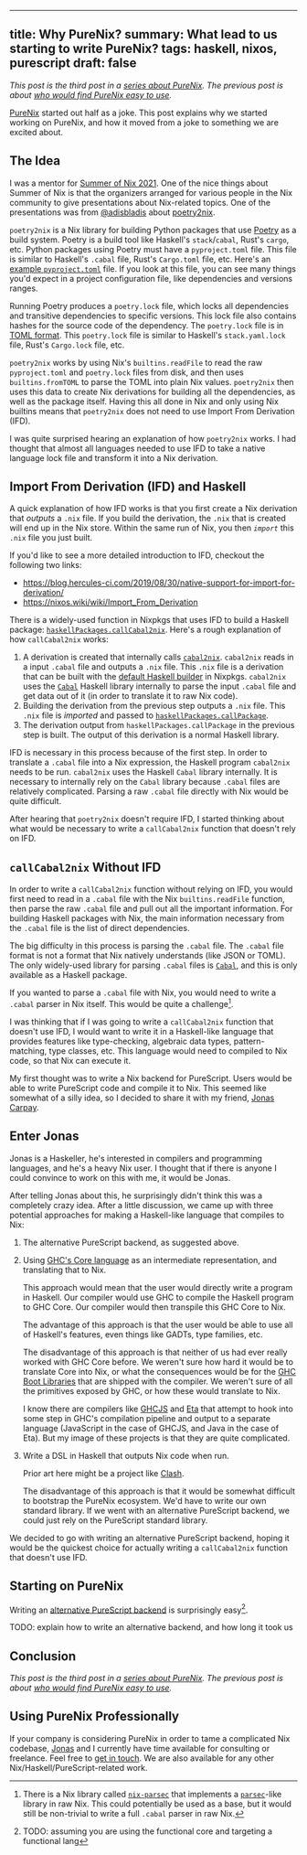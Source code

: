 ------------------------------------------------------
title: Why PureNix?
summary: What lead to us starting to write PureNix?
tags: haskell, nixos, purescript
draft: false
------------------------------------------------------

*This post is the third post in a [series about PureNix](./2022-01-03-purenix).
The previous post is about
[who would find PureNix easy to use](./2022-01-05-who-would-like-purenix).*

[PureNix](https://github.com/purenix-org/purenix) started out half as a joke.
This post explains why we started working on PureNix, and how it moved from a
joke to something we are excited about.

## The Idea

I was a mentor for [Summer of Nix 2021](https://summer.nixos.org/).  One of the
nice things about Summer of Nix is that the organizers arranged for various
people in the Nix community to give presentations about Nix-related topics.
One of the presentations was from [@adisbladis](https://github.com/adisbladis)
about [poetry2nix](https://github.com/nix-community/poetry2nix).

`poetry2nix` is a Nix library for building Python packages that use
[Poetry](https://python-poetry.org/) as a build system.  Poetry is a build tool
like Haskell's `stack`/`cabal`, Rust's `cargo`, etc.  Python packages using
Poetry must have a `pyproject.toml` file.  This file is similar to Haskell's
`.cabal` file, Rust's `Cargo.toml` file, etc.  Here's an
[example `pyproject.toml`](https://github.com/michaeloliverx/python-poetry-docker-example/blob/f7241bf6586e99c6c649eba36ca0efd935ea6316/pyproject.toml)
file. If you look at this file, you can see many things you'd expect in a
project configuration file, like dependencies and versions ranges.

Running Poetry produces a `poetry.lock` file, which locks all dependencies and
transitive dependencies to specific versions.  This lock file also contains
hashes for the source code of the dependency.  The `poetry.lock` file is in
[TOML format](https://en.wikipedia.org/wiki/TOML).  This `poetry.lock` file is
similar to Haskell's `stack.yaml.lock` file, Rust's `Cargo.lock` file, etc.

`poetry2nix` works by using Nix's `builtins.readFile` to read the raw
`pyproject.toml` and `poetry.lock` files from disk, and then uses
`builtins.fromTOML` to parse the TOML into plain Nix values.  `poetry2nix` then
uses this data to create Nix derivations for building all the dependencies, as well
as the package itself.  Having this all done in Nix and only using Nix builtins
means that `poetry2nix` does not need to use Import From Derivation (IFD).

I was quite surprised hearing an explanation of how `poetry2nix` works.  I had
thought that almost all languages needed to use IFD to take a native language
lock file and transform it into a Nix derivation.

## Import From Derivation (IFD) and Haskell

A quick explanation of how IFD works is that you first create a Nix derivation
that _outputs_ a `.nix` file.  If you build the derivation, the `.nix` that is created
will end up in the Nix store.  Within the same run of Nix, you then
_`import`_ this `.nix` file you just built.

If you'd like to see a more detailed introduction to IFD, checkout the following
two links:

- <https://blog.hercules-ci.com/2019/08/30/native-support-for-import-for-derivation/>
- <https://nixos.wiki/wiki/Import_From_Derivation>

There is a widely-used function in Nixpkgs that uses IFD to build a Haskell package:
[`haskellPackages.callCabal2nix`](https://github.com/NixOS/nixpkgs/blob/6a7bafcb0fd068716ca6659e59d197044c41a9a7/pkgs/development/haskell-modules/make-package-set.nix#L220).
Here's a rough explanation of how `callCabal2nix` works:

1.  A derivation is created that internally calls
    [`cabal2nix`](https://github.com/NixOS/cabal2nix).  `cabal2nix` reads in a
    input `.cabal` file and outputs a `.nix` file.  This `.nix` file is a
    derivation that can be built with the
    [default Haskell builder](https://github.com/NixOS/nixpkgs/blob/6a7bafcb0fd068716ca6659e59d197044c41a9a7/pkgs/development/haskell-modules/generic-builder.nix)
    in Nixpkgs.  `cabal2nix` uses the [`Cabal`](https://hackage.haskell.org/package/Cabal)
    Haskell library internally to parse the input `.cabal` file and get data
    out of it (in order to translate it to raw Nix code).
2.  Building the derivation from the previous step outputs a `.nix` file.
    This `.nix` file is _imported_ and passed to
    [`haskellPackages.callPackage`](https://github.com/NixOS/nixpkgs/blob/6a7bafcb0fd068716ca6659e59d197044c41a9a7/pkgs/development/haskell-modules/make-package-set.nix#L118).
3.  The derivation output from `haskellPackages.callPackage` in the previous
    step is built.  The output of this derivation is a normal Haskell library.

IFD is necessary in this process because of the first step.  In order to translate a
`.cabal` file into a Nix expression, the Haskell program `cabal2nix` needs to be
run.  `cabal2nix` uses the Haskell `Cabal` library internally.  It is necessary
to internally rely on the `Cabal` library because `.cabal` files are relatively
complicated.  Parsing a raw `.cabal` file directly with Nix would be
quite difficult.

After hearing that `poetry2nix` doesn't require IFD, I started thinking about
what would be necessary to write a `callCabal2nix` function that doesn't rely
on IFD.

## `callCabal2nix` Without IFD

In order to write a `callCabal2nix` function without relying on IFD, you would
first need to read in a `.cabal` file with the Nix `builtins.readFile` function,
then parse the raw `.cabal` file and pull out all the important information.
For building Haskell packages with Nix, the main information necessary from the
`.cabal` file is the list of direct dependencies.

The big difficulty in this process is parsing the `.cabal` file.  The `.cabal`
file format is not a format that Nix natively understands (like JSON or TOML).
The only widely-used library for parsing `.cabal` files is
[`Cabal`](https://hackage.haskell.org/package/Cabal), and this is only
available as a Haskell package.

If you wanted to parse a `.cabal` file with Nix, you would need to write a
`.cabal` parser in Nix itself.  This would be quite a challenge[^nix-parsec].

[^nix-parsec]: There is a Nix library called
    [`nix-parsec`](https://github.com/nprindle/nix-parsec) that implements a
    [`parsec`](https://hackage.haskell.org/package/parsec)-like library in raw
    Nix.  This could potentially be used as a base, but it would still be
    non-trivial to write a full `.cabal` parser in raw Nix.

I was thinking that if I was going to write a `callCabal2nix` function that
doesn't use IFD, I would want to write it in a Haskell-like language that
provides features like type-checking, algebraic data types, pattern-matching,
type classes, etc.  This language would need to compiled to Nix code, so
that Nix can execute it.

My first thought was to write a Nix backend for PureScript.  Users would be able
to write PureScript code and compile it to Nix.  This seemed like somewhat of a
silly idea, so I decided to share it with my friend, [Jonas Carpay](https://jonascarpay.com/).

## Enter Jonas

Jonas is a Haskeller, he's interested in compilers and programming languages,
and he's a heavy Nix user.  I thought that if there is anyone I could convince
to work on this with me, it would be Jonas.

After telling Jonas about this, he surprisingly didn't think this was a
completely crazy idea.  After a little discussion, we came up with three
potential approaches for making a Haskell-like language that compiles to Nix:

1.  The alternative PureScript backend, as suggested above.

1.  Using [GHC's Core language](https://serokell.io/blog/haskell-to-core)
    as an intermediate representation, and translating that to Nix.

    This approach would mean that the user would directly write a program in
    Haskell.  Our compiler would use GHC to compile the Haskell program to GHC
    Core.  Our compiler would then transpile this GHC Core to Nix.

    The advantage of this approach is that the user would be able to use all of
    Haskell's features, even things like GADTs, type families, etc.

    The disadvantage of this approach is that neither of us had ever really worked
    with GHC Core before.  We weren't sure how hard it would be to translate
    Core into Nix, or what the consequences would be for the
    [GHC Boot Libraries](https://gitlab.haskell.org/ghc/ghc/-/wikis/commentary/libraries/version-history)
    that are shipped with the compiler.  We weren't sure of all the primitives
    exposed by GHC, or how these would translate to Nix.

    I know there are compilers like [GHCJS](https://github.com/ghcjs/ghcjs) and
    [Eta](https://eta-lang.org/) that attempt to hook into some step in GHC's
    compilation pipeline and output to a separate language (JavaScript in the case
    of GHCJS, and Java in the case of Eta).  But my image of these projects is
    that they are quite complicated.

1.  Write a DSL in Haskell that outputs Nix code when run.

    Prior art here might be a project like [Clash](https://clash-lang.org/).

    The disadvantage of this approach is that it would be somewhat difficult to
    bootstrap the PureNix ecosystem.  We'd have to write our own standard library.
    If we went with an alternative PureScript backend, we could just rely on
    the PureScript standard library.

We decided to go with writing an alternative PureScript backend, hoping it
would be the quickest choice for actually writing a `callCabal2nix` function
that doesn't use IFD.

## Starting on PureNix

Writing an [alternative PureScript backend](https://github.com/purescript/documentation/blob/master/ecosystem/Alternate-backends.md)
is surprisingly easy[^altbackend].

[^altbackend]: TODO: assuming you are using the functional core and targeting a functional lang

TODO: explain how to write an alternative backend, and how long it took us

## Conclusion

*This post is the third post in a [series about PureNix](./2022-01-03-purenix).
The previous post is about
[who would find PureNix easy to use](./2022-01-05-who-would-like-purenix).*

## Using PureNix Professionally

If your company is considering PureNix in order to tame a complicated Nix
codebase, [Jonas](https://jonascarpay.com/) and I currently have time available
for consulting or freelance.  Feel free to [get in touch](/about).  We are also
available for any other Nix/Haskell/PureScript-related work.
